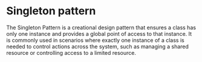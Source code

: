 # Singleton pattern
The Singleton Pattern is a creational design pattern that ensures a class has only one instance and provides a global point of access to that instance. It is commonly used in scenarios where exactly one instance of a class is needed to control actions across the system, such as managing a shared resource or controlling access to a limited resource.